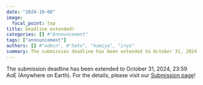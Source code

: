 ```yaml
---
date: "2024-10-08"
image:
  focal_point: top
title: Deadline extended!
categories: [] #"Announcement"
tags: ["announcement"]
authors: [] #"admin", #"hato", "kamiya", "iryo"
summary: The submission deadline has been extended to October 31, 2024. 
---
```


The submission deadline has been extended to October 31, 2024, 23:59 AoE (Anywhere on Earth).
For the details, please visit our [Submission page](/call)!
